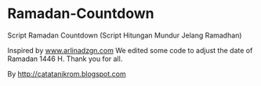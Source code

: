 # Ramadan-Countdown
Script Ramadan Countdown (Script Hitungan Mundur Jelang Ramadhan)

Inspired by www.arlinadzgn.com
We edited some code to adjust the date of Ramadan 1446 H. Thank you for all.

By http://catatanikrom.blogspot.com
